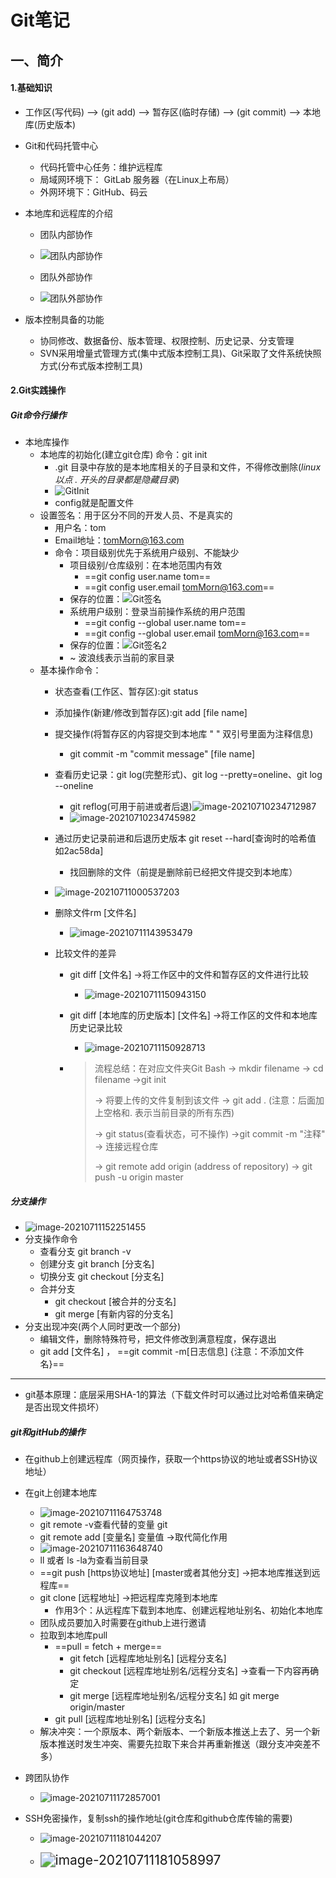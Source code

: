 # Git笔记

## 一、简介

#### 1.基础知识

+ 工作区(写代码)  -->  (git add)  -->  暂存区(临时存储)  -->  (git commit)  -->  本地库(历史版本)
+ Git和代码托管中心
  + 代码托管中心任务：维护远程库
  + 局域网环境下： GitLab 服务器（在Linux上布局）
  + 外网环境下：GitHub、码云

+ 本地库和远程库的介绍

  + 团队内部协作
  + ![团队内部协作](Git.assets/团队内部协作.jpg)

  

  + 团队外部协作
  + ![团队外部协作](Git.assets/团队外部协作.jpg)

+ 版本控制具备的功能
  + 协同修改、数据备份、版本管理、权限控制、历史记录、分支管理
  + SVN采用增量式管理方式(集中式版本控制工具)、Git采取了文件系统快照方式(分布式版本控制工具)

#### 2.Git实践操作

##### Git命令行操作

+ 本地库操作
  + 本地库的初始化(建立git仓库)  命令：git init
    - .git 目录中存放的是本地库相关的子目录和文件，不得修改删除(_linux 以点 . 开头的目录都是隐藏目录_)
    - ![GitInit](Git.assets/GitInit.jpg)
    - config就是配置文件
  + 设置签名：用于区分不同的开发人员、不是真实的
    + 用户名：tom
    + Email地址：tomMorn@163.com  
    + 命令：项目级别优先于系统用户级别、不能缺少
      + 项目级别/仓库级别：在本地范围内有效
        + ==git config user.name tom==
        + ==git config user.email tomMorn@163.com==
      + 保存的位置：![Git签名](Git.assets/Git签名.jpg)
      + 系统用户级别：登录当前操作系统的用户范围
        + ==git config --global user.name tom==
        + ==git config --global user.email tomMorn@163.com==
      + 保存的位置：![Git签名2](Git.assets/Git签名2.jpg)
      + ~ 波浪线表示当前的家目录
  + 基本操作命令：
    + 状态查看(工作区、暂存区):git status
    + 添加操作(新建/修改到暂存区):git add [file name]
    + 提交操作(将暂存区的内容提交到本地库  "  "  双引号里面为注释信息)
      + git commit -m "commit message" [file name]
    + 查看历史记录：git log(完整形式)、git log --pretty=oneline、git log --oneline
      + git reflog(可用于前进或者后退)![image-20210710234712987](Git.assets/image-20210710234712987.png)
      + ![image-20210710234745982](Git.assets/image-20210710234745982.png)
    + 通过历史记录前进和后退历史版本 git reset --hard[查询时的哈希值 如2ac58da]
      + 找回删除的文件（前提是删除前已经把文件提交到本地库）
    + ![image-20210711000537203](Git.assets/image-20210711000537203.png)
    
    + 删除文件rm [文件名]
      + ![image-20210711143953479](Git.assets/image-20210711143953479.png)
    + 比较文件的差异
      + git diff [文件名]      ->将工作区中的文件和暂存区的文件进行比较
        + ![image-20210711150943150](Git.assets/image-20210711150943150.png)
      + git diff [本地库的历史版本] [文件名]       ->将工作区的文件和本地库历史记录比较
        + ![image-20210711150928713](Git.assets/image-20210711150928713.png)
        
      + > 流程总结：在对应文件夹Git Bash    ->    mkdir filename    ->    cd   filename   ->git init
        >
        > ->   将要上传的文件复制到该文件   ->   git add .    (注意：后面加上空格和. 表示当前目录的所有东西)
        >
        > ->   git status(查看状态，可不操作)   ->git commit -m "注释"    ->  连接远程仓库 
        >
        > ->   git remote add origin (address of repository)    ->   git push -u origin master
##### 分支操作

  + ![image-20210711152251455](Git.assets/image-20210711152251455.png)
  + 分支操作命令
    + 查看分支 git branch -v
    + 创建分支 git branch [分支名]
    + 切换分支 git checkout [分支名]
    + 合并分支
      + git checkout [被合并的分支名]
      + git merge [有新内容的分支名]
  + 分支出现冲突(两个人同时更改一个部分)
    + 编辑文件，删除特殊符号，把文件修改到满意程度，保存退出
    + git add [文件名]   ，  ==git commit -m[日志信息]         {注意：不添加文件名}==

---

+ git基本原理：底层采用SHA-1的算法（下载文件时可以通过比对哈希值来确定是否出现文件损坏）

  

##### git和gitHub的操作

  + 在github上创建远程库（网页操作，获取一个https协议的地址或者SSH协议地址）

  + 在git上创建本地库

    + ![image-20210711164753748](Git.assets/image-20210711164753748.png)
    + git remote -v查看代替的变量    git
    + git remote add [变量名]   变量值     ->取代简化作用
    + ![image-20210711163648740](Git.assets/image-20210711163648740.png)
    + ll  或者 ls -la为查看当前目录
    + ==git push [https协议地址] [master或者其他分支]          ->把本地库推送到远程库==
    + git clone [远程地址]   ->把远程库克隆到本地库
      + 作用3个：从远程库下载到本地库、创建远程地址别名、初始化本地库
    + 团队成员要加入时需要在github上进行邀请
    + 拉取到本地库pull
      + ==pull = fetch + merge==
        + git fetch [远程库地址别名] [远程分支名]
        + git checkout  [远程库地址别名/远程分支名]   ->查看一下内容再确定
        + git merge [远程库地址别名/远程分支名]    如 git merge origin/master
      + git pull [远程库地址别名] [远程分支名]
    + 解决冲突：一个原版本、两个新版本、一个新版本推送上去了、另一个新版本推送时发生冲突、需要先拉取下来合并再重新推送（跟分支冲突差不多）

  + 跨团队协作

    + ![image-20210711172857001](Git.assets/image-20210711172857001.png)

  + SSH免密操作，复制ssh的操作地址(git仓库和github仓库传输的需要)

    + ![image-20210711181044207](Git.assets/image-20210711181044207.png)

    + <img src="Git.assets/image-20210711181058997.png" alt="image-20210711181058997" style="zoom:150%;" />

      

  

